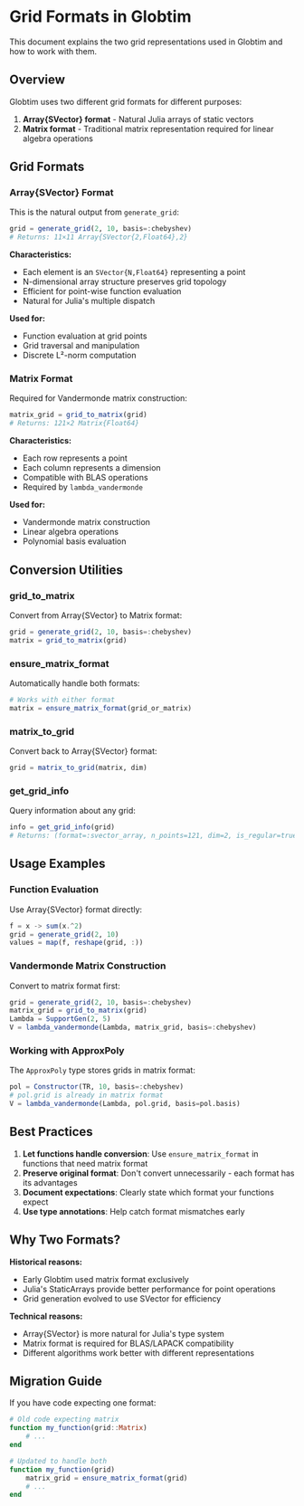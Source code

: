 # Grid Formats in Globtim

This document explains the two grid representations used in Globtim and how to work with them.

## Overview

Globtim uses two different grid formats for different purposes:

1. **Array{SVector} format** - Natural Julia arrays of static vectors
2. **Matrix format** - Traditional matrix representation required for linear algebra operations

## Grid Formats

### Array{SVector} Format

This is the natural output from `generate_grid`:

```julia
grid = generate_grid(2, 10, basis=:chebyshev)  
# Returns: 11×11 Array{SVector{2,Float64},2}
```

**Characteristics:**
- Each element is an `SVector{N,Float64}` representing a point
- N-dimensional array structure preserves grid topology
- Efficient for point-wise function evaluation
- Natural for Julia's multiple dispatch

**Used for:**
- Function evaluation at grid points
- Grid traversal and manipulation
- Discrete L²-norm computation

### Matrix Format

Required for Vandermonde matrix construction:

```julia
matrix_grid = grid_to_matrix(grid)
# Returns: 121×2 Matrix{Float64}
```

**Characteristics:**
- Each row represents a point
- Each column represents a dimension
- Compatible with BLAS operations
- Required by `lambda_vandermonde`

**Used for:**
- Vandermonde matrix construction
- Linear algebra operations
- Polynomial basis evaluation

## Conversion Utilities

### grid_to_matrix

Convert from Array{SVector} to Matrix format:

```julia
grid = generate_grid(2, 10, basis=:chebyshev)
matrix = grid_to_matrix(grid)
```

### ensure_matrix_format

Automatically handle both formats:

```julia
# Works with either format
matrix = ensure_matrix_format(grid_or_matrix)
```

### matrix_to_grid

Convert back to Array{SVector} format:

```julia
grid = matrix_to_grid(matrix, dim)
```

### get_grid_info

Query information about any grid:

```julia
info = get_grid_info(grid)
# Returns: (format=:svector_array, n_points=121, dim=2, is_regular=true)
```

## Usage Examples

### Function Evaluation

Use Array{SVector} format directly:

```julia
f = x -> sum(x.^2)
grid = generate_grid(2, 10)
values = map(f, reshape(grid, :))
```

### Vandermonde Matrix Construction

Convert to matrix format first:

```julia
grid = generate_grid(2, 10, basis=:chebyshev)
matrix_grid = grid_to_matrix(grid)
Lambda = SupportGen(2, 5)
V = lambda_vandermonde(Lambda, matrix_grid, basis=:chebyshev)
```

### Working with ApproxPoly

The `ApproxPoly` type stores grids in matrix format:

```julia
pol = Constructor(TR, 10, basis=:chebyshev)
# pol.grid is already in matrix format
V = lambda_vandermonde(Lambda, pol.grid, basis=pol.basis)
```

## Best Practices

1. **Let functions handle conversion**: Use `ensure_matrix_format` in functions that need matrix format
2. **Preserve original format**: Don't convert unnecessarily - each format has its advantages
3. **Document expectations**: Clearly state which format your functions expect
4. **Use type annotations**: Help catch format mismatches early

## Why Two Formats?

**Historical reasons:**
- Early Globtim used matrix format exclusively
- Julia's StaticArrays provide better performance for point operations
- Grid generation evolved to use SVector for efficiency

**Technical reasons:**
- Array{SVector} is more natural for Julia's type system
- Matrix format is required for BLAS/LAPACK compatibility
- Different algorithms work better with different representations

## Migration Guide

If you have code expecting one format:

```julia
# Old code expecting matrix
function my_function(grid::Matrix)
    # ...
end

# Updated to handle both
function my_function(grid)
    matrix_grid = ensure_matrix_format(grid)
    # ...
end
```